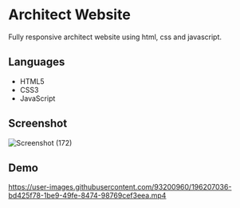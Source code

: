 # Architect Website
Fully responsive architect website using html, css and javascript.

## Languages
- HTML5
- CSS3
- JavaScript

## Screenshot

![Screenshot (172)](https://github.com/user-attachments/assets/864a2bbc-da0e-43ef-a621-a8fb4f88108b)



## Demo
https://user-images.githubusercontent.com/93200960/196207036-bd425f78-1be9-49fe-8474-98769cef3eea.mp4


